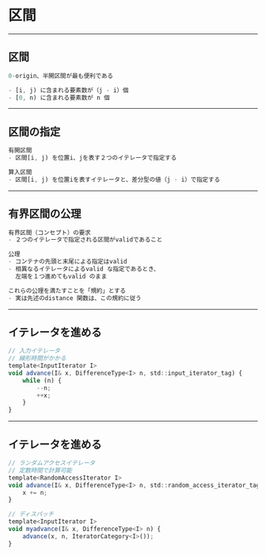 <!-- sectionTitle: 区間 -->
<!-- classes: section-title -->

# 区間

---

## 区間

```js
0-origin、半開区間が最も便利である

- [i, j) に含まれる要素数が（j - i）個
- [0, n) に含まれる要素数が n 個
```

---

## 区間の指定

```js
有開区間
- 区間[i, j) を位置i、jを表す２つのイテレータで指定する

算入区間
- 区間[i, j) を位置iを表すイテレータと、差分型の値（j - i）で指定する
```

---

## 有界区間の公理

```js
有界区間（コンセプト）の要求
- ２つのイテレータで指定される区間がvalidであること

公理
- コンテナの先頭と末尾による指定はvalid
- 相異なるイテレータによるvalid な指定であるとき、
  左端を１つ進めてもvalid のまま

これらの公理を満たすことを「規約」とする
- 実は先述のdistance 関数は、この規約に従う
```

---

## イテレータを進める

```js
// 入力イテレータ
// 線形時間がかかる
template<InputIterator I>
void advance(I& x, DifferenceType<I> n, std::input_iterator_tag) {
    while (n) {
        --n;
        ++x;
    }
}
```

---

## イテレータを進める

```js
// ランダムアクセスイテレータ
// 定数時間で計算可能
template<RandomAccessIterator I>
void advance(I& x, DifferenceType<I> n, std::random_access_iterator_tag) {
    x += n;
}

// ディスパッチ
template<InputIterator I>
void myadvance(I& x, DifferenceType<I> n) {
    advance(x, n, IteratorCategory<I>());
}
```
